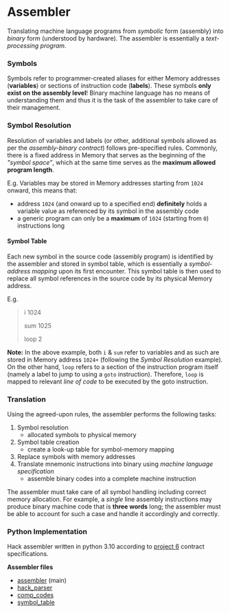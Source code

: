 # Assembler
Translating machine language programs from *symbolic* form (assembly) into *binary* form (understood by hardware). The assembler is essentially a *text-processing program*.

### Symbols
Symbols refer to programmer-created aliases for either Memory addresses (**variables**) or sections of instruction code (**labels**). These symbols **only exist on the assembly level**! Binary machine language has no means of understanding them and thus it is the task of the assembler to take care of their management.

### Symbol Resolution
Resolution of variables and labels (or other, additional symbols allowed as per the *assembly-binary contract*) follows pre-specified rules. Commonly, there is a fixed address in Memory that serves as the beginning of the *"symbol space"*, which at the same time serves as the **maximum allowed program length**. 

E.g. Variables may be stored in Memory addresses starting from `1024` onward, this means that:
* address `1024` (and onward up to a specified end) **definitely** holds a variable value as referenced by its symbol in the assembly code
* a generic program can only be a **maximum** of `1024` (starting from `0`) instructions long

#### Symbol Table
Each new symbol in the source code (assembly program) is identified by the assembler and stored in symbol table, which is essentially a *symbol-address mapping* upon its first encounter. This symbol table is then used to replace all symbol references in the source code by its physical Memory address.

E.g.
> i     1024
>
> sum   1025
>
> loop  2

**Note:** In the above example, both `i` & `sum` refer to variables and as such are stored in Memory address `1024+` (following the *Symbol Resolution* example). On the other hand, `loop` refers to a section of the instruction program itself (namely a label to jump to using a `goto` instruction). Therefore, `loop` is mapped to relevant *line of code* to be executed by the goto instruction.

### Translation
Using the agreed-upon rules, the assembler performs the following tasks:

1. Symbol resolution
    * allocated symbols to physical memory
2. Symbol table creation
    * create a look-up table for symbol-memory mapping
3. Replace symbols with memory addresses
4. Translate mnemonic instructions into binary using *machine language specification*
    * assemble binary codes into a complete machine instruction

The assembler must take care of all symbol handling including correct memory allocation. For example, a *single* line assembly instructions may produce binary machine code that is **three words** long; the assembler must be able to account for such a case and handle it accordingly and correctly.

### Python Implementation
Hack assembler written in python 3.10 according to [project 6](../projects/06/) contract specifications.

**Assembler files**
* [assembler](../projects/06/assembler.py) (main)
* [hack_parser](../projects/06/hack_parser.py)
* [comp_codes](../projects/06/comp_codes.py)
* [symbol_table](../projects/06/symbol_table.py)